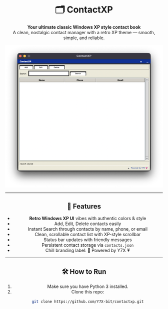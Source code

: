 <div align="center">

# 🗂️ ContactXP

**Your ultimate classic Windows XP style contact book**  
A clean, nostalgic contact manager with a retro XP theme — smooth, simple, and reliable.

![ContactXP Screenshot](assets/1.png)

---

## 🚀 Features

- **Retro Windows XP UI** vibes with authentic colors & style  
- Add, Edit, Delete contacts easily  
- Instant Search through contacts by name, phone, or email  
- Clean, scrollable contact list with XP-style scrollbar  
- Status bar updates with friendly messages  
- Persistent contact storage via `contacts.json`  
- Chill branding label: 🔎 Powered by Y7X 💗  

---

## 🛠️ How to Run

1. Make sure you have Python 3 installed.  
2. Clone this repo:  
   ```bash
   git clone https://github.com/Y7X-bit/contactxp.git